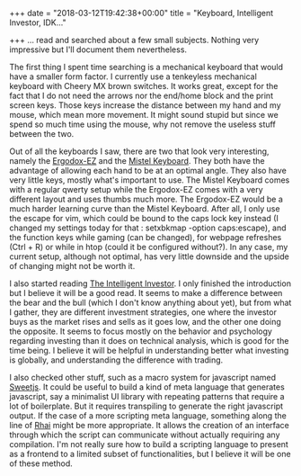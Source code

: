 +++
date = "2018-03-12T19:42:38+00:00"
title = "Keyboard, Intelligent Investor, IDK..."

+++
... read and searched about a few small subjects. Nothing very impressive but I'll document them nevertheless.

The first thing I spent time searching is a mechanical keyboard that would have a smaller form factor. I currently use a tenkeyless mechanical keyboard with Cheery MX brown switches. It works great, except for the fact that I do not need the arrows nor the end/home block and the print screen keys. Those keys increase the distance between my hand and my mouse, which mean more movement. It might sound stupid but since we spend so much time using the mouse, why not remove the useless stuff between the two. 

Out of all the keyboards I saw, there are two that look very interesting, namely the [Ergodox-EZ](https://ergodox-ez.com/) and the [Mistel Keyboard](http://www.mistelkeyboard.com/keyboards/). They both have the advantage of allowing each hand to be at an optimal angle. They also have very little keys, mostly what's important to use. The Mistel Keyboard comes with a regular qwerty setup while the Ergodox-EZ comes with a very different layout and uses thumbs much more. The Ergodox-EZ would be a much harder learning curve than the Mistel Keyboard. After all, I only use the escape for vim, which could be bound to the caps lock key instead (I changed my settings today for that : setxbkmap -option caps:escape), and the function keys while gaming (can be changed), for webpage refreshes (Ctrl + R) or while in htop (could it be configured without?). In any case, my current setup, although not optimal, has very little downside and the upside of changing might not be worth it.

I also started reading [The Intelligent Investor](https://www.amazon.com/Intelligent-Investor-Definitive-Investing-Essentials/dp/0060555661/ref=as_sl_pc_qf_sp_asin_til?tag=grochat-20&linkCode=w00&linkId=1e3e2c9c4983efac6efede93555eb72d&creativeASIN=0060555661). I only finished the introduction but I believe it will be a good read. It seems to make a difference between the bear and the bull (which I don't know anything about yet), but from what I gather, they are different investment strategies, one where the investor buys as the market rises and sells as it goes low, and the other one doing the opposite. It seems to focus mostly on the behavior and psychology regarding investing than it does on technical analysis, which is good for the time being. I believe it will be helpful in understanding better what investing is globally, and understanding the difference with trading.

I also checked other stuff, such as a macro system for javascript named [Sweetjs](https://www.sweetjs.org/). It could be useful to build a kind of meta language that generates javascript, say a minimalist UI library with repeating patterns that require a lot of boilerplate. But it requires transpiling to generate the right javascript output. If the case of a more scripting meta language, something along the line of [Rhai](https://github.com/jonathandturner/rhai) might be more appropriate. It allows the creation of an interface through which the script can communicate without actually requiring any compilation. I'm not really sure how to build a scripting language to present as a frontend to a limited subset of functionalities, but I believe it will be one of these method.
